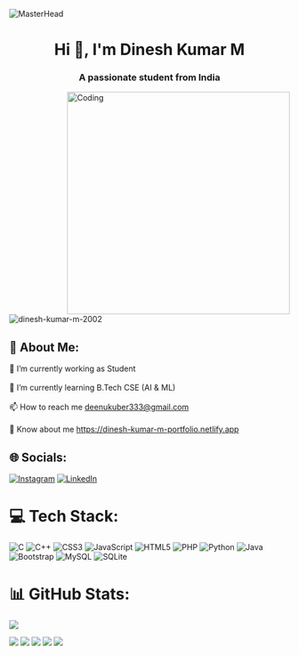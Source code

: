 ![MasterHead](https://user-images.githubusercontent.com/10498744/210012254-234538ff-d198-48aa-8964-37e6fd45d227.gif)
<h1 align="center">Hi 👋, I'm Dinesh Kumar M</h1>
<h3 align="center">A passionate student from India</h3>
<img align="right" alt="Coding" width="400" src="https://camo.githubusercontent.com/5ddf73ad3a205111cf8c686f687fc216c2946a75005718c8da5b837ad9de78c9/68747470733a2f2f7468756d62732e6766796361742e636f6d2f4576696c4e657874446576696c666973682d736d616c6c2e676966">

<!-- <img align="right" alt="Coding" width="400" src="https://img.etimg.com/thumb/msid-84146083,width-1015,height-761,imgsize-638053,resizemode-8/prime/technology-and-startups/booting-up-developer-economy-how-tech-startups-are-helping-coders-build-and-test-software-faster.jpg"> -->


<p align="left"> <img src="https://komarev.com/ghpvc/?username=dinesh-kumar-m-2002&label=Profile%20views&color=0e75b6&style=flat" alt="dinesh-kumar-m-2002" /> </p>

## 💫 About Me:
🔭 I’m currently working as Student<br><br>🌱 I’m currently learning B.Tech CSE (AI & ML)<br><br>📫 How to reach me deenukuber333@gmail.com<br><br>📄 Know about me https://dinesh-kumar-m-portfolio.netlify.app


## 🌐 Socials:
[![Instagram](https://img.shields.io/badge/Instagram-%23E4405F.svg?logo=Instagram&logoColor=white)](https://instagram.com/https://www.instagram.com/d._____k.____/) [![LinkedIn](https://img.shields.io/badge/LinkedIn-%230077B5.svg?logo=linkedin&logoColor=white)](https://linkedin.com/in/https://www.linkedin.com/in/dinesh-m2002/) 

# 💻 Tech Stack:
![C](https://img.shields.io/badge/c-%2300599C.svg?style=for-the-badge&logo=c&logoColor=white) ![C++](https://img.shields.io/badge/c++-%2300599C.svg?style=for-the-badge&logo=c%2B%2B&logoColor=white) ![CSS3](https://img.shields.io/badge/css3-%231572B6.svg?style=for-the-badge&logo=css3&logoColor=white) ![JavaScript](https://img.shields.io/badge/javascript-%23323330.svg?style=for-the-badge&logo=javascript&logoColor=%23F7DF1E) ![HTML5](https://img.shields.io/badge/html5-%23E34F26.svg?style=for-the-badge&logo=html5&logoColor=white) ![PHP](https://img.shields.io/badge/php-%23777BB4.svg?style=for-the-badge&logo=php&logoColor=white) ![Python](https://img.shields.io/badge/python-3670A0?style=for-the-badge&logo=python&logoColor=ffdd54) ![Java](https://img.shields.io/badge/java-%23ED8B00.svg?style=for-the-badge&logo=java&logoColor=white) ![Bootstrap](https://img.shields.io/badge/bootstrap-%23563D7C.svg?style=for-the-badge&logo=bootstrap&logoColor=white) ![MySQL](https://img.shields.io/badge/mysql-%2300f.svg?style=for-the-badge&logo=mysql&logoColor=white) ![SQLite](https://img.shields.io/badge/sqlite-%2307405e.svg?style=for-the-badge&logo=sqlite&logoColor=white)

# 📊 GitHub Stats:

<!-- ![](https://github-readme-streak-stats.herokuapp.com/?user=dinesh-kumar-m-2002&theme=default&hide_border=false)<br/> -->
<!-- <p><img align="left" src="https://github-readme-stats.vercel.app/api/top-langs?username=dinesh-kumar-m-2002&show_icons=true&locale=en&layout=compact&theme=tokyonight" alt="dinesh-kumar-m-2002" /></p> -->

<!-- <p><img align="center" src="https://github-readme-streak-stats.herokuapp.com/?user=dinesh-kumar-m-2002&theme=tokyonight" alt="dinesh-kumar-m-2002" /></p><p>&nbsp;<img align="center" src="https://github-readme-stats.vercel.app/api?username=dinesh-kumar-m-2002&show_icons=true&locale=en&theme=tokyonight" alt="dinesh-kumar-m-2002" /></p>
<p><img align="left" src="https://github-readme-stats.vercel.app/api/top-langs?username=dinesh-kumar-m-2002&show_icons=true&locale=en&layout=compact&theme=tokyonight" alt="dinesh-kumar-m-2002" /></p>
 -->

<!-- Proudly created with GPRM ( https://gprm.itsvg.in ) -->
![](gitartwork.svg)
<!--![Snake animation](https://github.com/alex1232115/alex1232115/blob/output/github-snake.svg) -->
<!-- -- ![Snake animation](https://github.com/alex1232115/alex1232115/blob/output/github-snake.svg) -->
![](https://github-profile-summary-cards.vercel.app/api/cards/profile-details?username=dinesh-kumar-m-2002&theme=tokyonight)
![](https://github-profile-summary-cards.vercel.app/api/cards/repos-per-language?username=dinesh-kumar-m-2002&theme=tokyonight)
![](https://github-profile-summary-cards.vercel.app/api/cards/most-commit-language?username=dinesh-kumar-m-2002&theme=tokyonight)
![](https://github-profile-summary-cards.vercel.app/api/cards/stats?username=dinesh-kumar-m-2002&theme=tokyonight)
![](https://github-profile-summary-cards.vercel.app/api/cards/productive-time?username=dinesh-kumar-m-2002&theme=tokyonight)

















